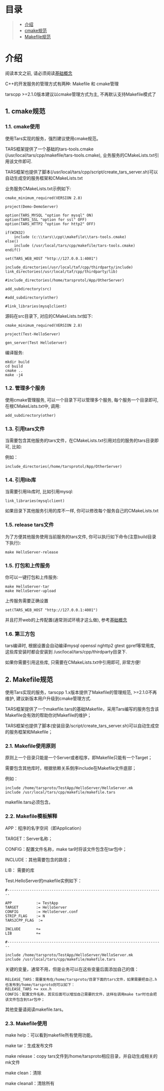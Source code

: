 # 目录
> * [介绍](#main-chapter-1)
> * [cmake规范](#main-chapter-2)
> * [Makefile规范](#main-chapter-3)

# 介绍

阅读本文之前, 请必须阅读[基础概念](../../base/tars-concept.md)

C++的开发服务的管理方式有两种: Makefile 和 cmake管理

tarscpp >=2.1.0版本建议以cmake管理方式为主, 不再默认支持Makefile模式了

## 1. <a id="main-chapter-1"></a> cmake规范

### 1.1. cmake使用

使用Tars实现的服务，强烈建议使用cmake规范。

TARS框架提供了一个基础的tars-tools.cmake (/usr/local/tars/cpp/makefile/tars-tools.cmake), 业务服务的CMakeLists.txt引用该文件即可.

TARS框架也提供了脚本\(/usr/local/tars/cpp/script/create\_tars\_server.sh\)可以自动生成空的服务框架和CMakeLists.txt

业务服务CMakeLists.txt示例如下:

```
cmake_minimum_required(VERSION 2.8)

project(Demo-DemoServer)

option(TARS_MYSQL "option for mysql" ON)
option(TARS_SSL "option for ssl" OFF)
option(TARS_HTTP2 "option for http2" OFF)

if(WIN32)
    include (c:\\tars\\cpp\\makefile\\tars-tools.cmake)
else()
    include (/usr/local/tars/cpp/makefile/tars-tools.cmake)
endif()

set(TARS_WEB_HOST "http://127.0.0.1:4001")

include_directories(/usr/local/taf/cpp/thirdparty/include)
link_directories(/usr/local/taf/cpp/thirdparty/lib)

#include_directories(/home/tarsprotol/App/OtherServer)

add_subdirectory(src)

#add_subdirectory(other)

#link_libraries(mysqlclient)

```

源码在src目录下, 对应的CMakeLists.txt如下:
```
cmake_minimum_required(VERSION 2.8)

project(Test-HelloServer)

gen_server(Test HelloServer)

```

编译服务:
```
mkdir build
cd build 
cmake ..
make -j4
```

### 1.2. 管理多个服务

使用cmake管理服务, 可以一个目录下可以管理多个服务, 每个服务一个目录即可, 在根CMakeLists.txt中, 调用:

```
add_subdirectory(other)
```

### 1.3. 引用tars文件

当需要包含其他服务的tars文件，在CMakeLists.txt引用对应的服务的tars目录即可, 比如:

例如：

```text
include_directories(/home/tarsprotol/App/OtherServer)
```

### 1.4. 引用lib库

当需要引用lib库时, 比如引用mysql:

```
link_libraries(mysqlclient)
```

如果目录下其他服务引用的库不一样, 你可以修改每个服务自己的CMakeLists.txt

### 1.5. release tars文件

为了方便其他服务使用当前服务的tars文件, 你可以执行如下命令(注意build目录下执行):

```
make HelloServer-release
```

### 1.5. 打包和上传服务

你可以一键打包和上传服务:
```
make HelloServer-tar
make HelloServer-upload
```

上传服务需要正确设置
```
set(TARS_WEB_HOST "http://127.0.0.1:4001")
```

并且打开web的上传配置(通常测试环境才这么做), 参考[基础概念](../../base/tars-concept.md)

### 1.6. 第三方包

tars编译时, 根据设置会自动编译mysql openssl nghttp2 gtest gpref等常用库, 这些库安装时都会安装到 /usr/local/tars/cpp/thirdparty目录下.

如果你需要引用这些库, 只需要在CMakeLists.txt中引用即可, 非常方便!

## 2. <a id="main-chapter-2"></a> Makefile规范

使用Tars实现的服务，tarscpp 1.x版本提供了Makefile的管理规范, >=2.1.0不再维护, 建议新版本用户升级到cmake管理方式.

TARS框架提供了一个makefile.tars的基础Makefile，采用Tars编写的服务包含该Makefile会有效的帮助你对Makefile的维护；

TARS框架也提供了脚本\(安装目录/script/create\_tars\_server.sh\)可以自动生成空的服务框架和Makefile；

### 2.1. Makefile使用原则

原则上一个目录只能是一个Server或者程序，即Makefile只能有一个Target；

需要包含其他库时，根据依赖关系倒序include在Makefile文件底部；

例如：

```text
include /home/tarsproto/TestApp/HelloServer/HelloServer.mk
include /usr/local/tars/cpp/makefile/makefile.tars
```

makefile.tars必须包含。

### 2.2. Makefile模板解释

APP：程序的名字空间（即Application）

TARGET：Server名称；

CONFIG：配置文件名称，make tar时将该文件包含在tar包中；

INCLUDE：其他需要包含的路径；

LIB： 需要的库

Test.HelloServer的makefile实例如下：

```text
#-----------------------------------------------------------------------

APP           := TestApp
TARGET        := HelloServer
CONFIG        := HelloServer.conf
STRIP_FLAG    := N
TARS2CPP_FLAG  :=

INCLUDE       += 
LIB           += 

#-----------------------------------------------------------------------

include /home/tarsproto/TestApp/HelloServer/HelloServer.mk
include /usr/local/tars/cpp/makefile/makefile.tars
```

关键的变量，通常不用，但是业务可以在这些变量后面添加自己的值：

```text
RELEASE_TARS：需要发布在/home/tarsproto/目录下面的tars文件，如果需要把自己.h也发布到/home/tarsproto则可以如下：
RELEASE_TARS += xxx.h
CONFIG：配置文件名称，其实后面可以增加自己需要的文件，这样在调用make tar时也会把该文件包含到tar包中；
```

其他变量请阅读makefile.tars。

### 2.3. Makefile使用

make help：可以看到makefile所有使用功能。

make tar：生成发布文件

make release：copy tars文件到/home/tarsproto相应目录，并自动生成相关的mk文件

make clean：清除

make cleanall：清除所有

